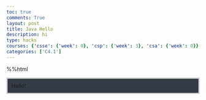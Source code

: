 ```yaml
---
toc: true
comments: True
layout: post
title: Java Hello
description: hi
type: hacks
courses: {'csse': {'week': 0}, 'csp': {'week': 3}, 'csa': {'week': 0}}
categories: ['C4.1']
---
```


%%html
<html>
    <head>
        <style>
            #output {
                background-color: #353b45;
                padding: 10px;
                border: 3px solid #ccc;
                font: 25px; 
            }
        </style>
    </head>
    <body>
        <p id="data" hidden>
        </p>
        <div id="output">
            Hello!
        </div>
    </body>
</html>
